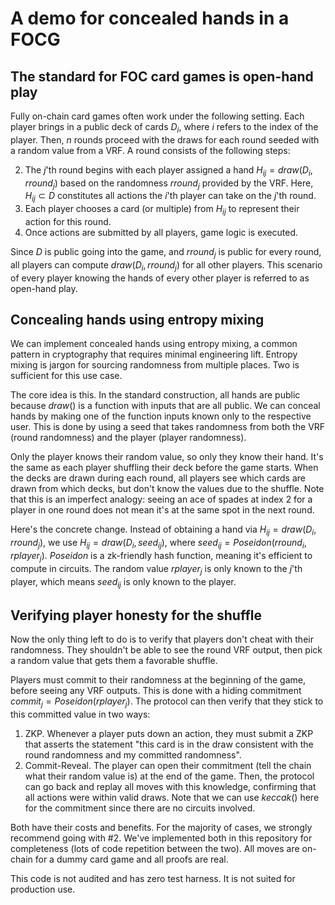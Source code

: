 # A demo for concealed hands in a FOCG

## The standard for FOC card games is open-hand play
Fully on-chain card games often work under the following setting. Each player brings in a public deck of cards $D_i$, where $i$ refers to the index of the player. Then, $n$ rounds proceed with the draws for each round seeded with a random value from a VRF. A round consists of the following steps:

2. The $j$'th round begins with each player assigned a hand $H_{ij} = draw(D_i, rround_j)$ based on the randomness $rround_j$ provided by the VRF. Here, $H_{ij} \subset D$ constitutes all actions the $i$'th player can take on the $j$'th round.
3. Each player chooses a card (or multiple) from $H_{ij}$ to represent their action for this round. 
4. Once actions are submitted by all players, game logic is executed.

Since $D$ is public going into the game, and $rround_{j}$ is public for every round, all players can compute $draw(D_i, rround_j)$ for all other players. This scenario of every player knowing the hands of every other player is referred to as open-hand play. 

## Concealing hands using entropy mixing

We can implement concealed hands using entropy mixing, a common pattern in cryptography that requires minimal engineering lift. Entropy mixing is jargon for sourcing randomness from multiple places. Two is sufficient for this use case.

The core idea is this. In the standard construction, all hands are public because $draw()$ is a function with inputs that are all public. We can conceal hands by making one of the function inputs known only to the respective user. This is done by using a seed that takes randomness from both the VRF (round randomness) and the player (player randomness). 

Only the player knows their random value, so only they know their hand. It's the same as each player shuffling their deck before the game starts. When the decks are drawn during each round, all players see which cards are drawn from which decks, but don't know the values due to the shuffle. Note that this is an imperfect analogy: seeing an ace of spades at index 2 for a player in one round does not mean it's at the same spot in the next round.

Here's the concrete change. Instead of obtaining a hand via $H_{ij} = draw(D_i, rround_j)$, we use $H_{ij} = draw(D_i, seed_{ij})$, where $seed_{ij} = Poseidon(rround_i, rplayer_j)$. $Poseidon$ is a zk-friendly hash function, meaning it's efficient to compute in circuits. The random value $rplayer_j$ is only known to the $j$'th player, which means $seed_{ij}$ is only known to the player. 

## Verifying player honesty for the shuffle

Now the only thing left to do is to verify that players don't cheat with their randomness. They shouldn't be able to see the round VRF output, then pick a random value that gets them a favorable shuffle. 

Players must commit to their randomness at the beginning of the game, before seeing any VRF outputs. This is done with a hiding commitment $commit_j = Poseidon(rplayer_j)$. The protocol can then verify that they stick to this committed value in two ways:

1. ZKP. Whenever a player puts down an action, they must submit a ZKP that asserts the statement "this card is in the draw consistent with the round randomness and my committed randomness".
2. Commit-Reveal. The player can open their commitment (tell the chain what their random value is) at the end of the game. Then, the protocol can go back and replay all moves with this knowledge, confirming that all actions were within valid draws. Note that we can use $keccak()$ here for the commitment since there are no circuits involved.

Both have their costs and benefits. For the majority of cases, we strongly recommend going with #2. We've implemented both in this repository for completeness (lots of code repetition between the two). All moves are on-chain for a dummy card game and all proofs are real. 

This code is not audited and has zero test harness. It is not suited for production use.

